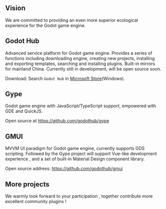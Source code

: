 ## Vision  

We are committed to providing an even more superior ecological experience for the Godot game engine.  

## Godot Hub  

Advanced service platform for Godot game engine. Provides a series of functions including downloading engine, creating new projects, installing and exporting templates, searching and installing plugins. Built-in mirrors for mainland China. Currently still in development, will be open source soon.  

Download: Search `Godot Hub` in [Microsoft Store](https://apps.microsoft.com/detail/9pfnm10997dc)(Windows).  

## Gype  

Godot game engine with JavaScript/TypeScript support, empowered with GDE and QuickJS.  

Open source at https://github.com/godothub/gype  

## GMUI  

MVVM UI paradigm for Godot game engine, currently supports GDS scripting. Followed by the Gype project will support Vue-like development experience , and a set of built-in Material Design component library.  

Open source address: https://github.com/godothub/gmui  

## More projects  

We warmly look forward to your participation , together contribute more excellent community plugins !  
